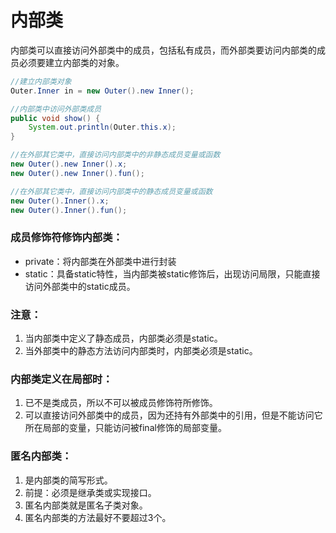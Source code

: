 # 内部类

内部类可以直接访问外部类中的成员，包括私有成员，而外部类要访问内部类的成员必须要建立内部类的对象。

```java
//建立内部类对象
Outer.Inner in = new Outer().new Inner();

//内部类中访问外部类成员
public void show() {
	System.out.println(Outer.this.x);
}

//在外部其它类中，直接访问内部类中的非静态成员变量或函数
new Outer().new Inner().x;
new Outer().new Inner().fun();

//在外部其它类中，直接访问内部类中的静态成员变量或函数
new Outer().Inner().x;
new Outer().Inner().fun();
```

### 成员修饰符修饰内部类：

- private：将内部类在外部类中进行封装
- static：具备static特性，当内部类被static修饰后，出现访问局限，只能直接访问外部类中的static成员。

### 注意：

1. 当内部类中定义了静态成员，内部类必须是static。
2. 当外部类中的静态方法访问内部类时，内部类必须是static。

### 内部类定义在局部时：

1. 已不是类成员，所以不可以被成员修饰符所修饰。
2. 可以直接访问外部类中的成员，因为还持有外部类中的引用，但是不能访问它所在局部的变量，只能访问被final修饰的局部变量。

### 匿名内部类：

1. 是内部类的简写形式。
2. 前提：必须是继承类或实现接口。
3. 匿名内部类就是匿名子类对象。
4. 匿名内部类的方法最好不要超过3个。